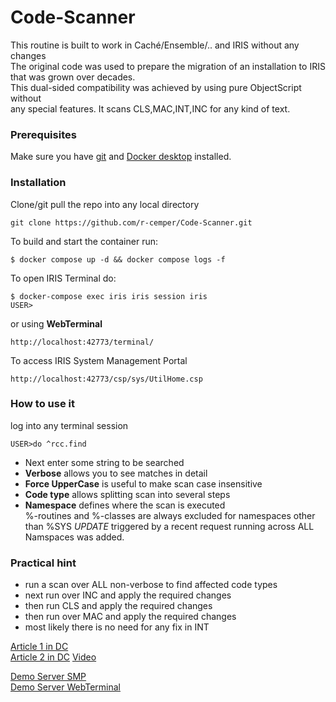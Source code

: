 # Code-Scanner
This routine is built to work in Caché/Ensemble/.. and IRIS without any changes  
The original code was used to prepare the migration of an installation to IRIS   
that was grown over decades.  
This dual-sided compatibility was achieved by using pure ObjectScript without   
any special features. It scans CLS,MAC,INT,INC for any kind of text.
### Prerequisites
Make sure you have [git](https://git-scm.com/book/en/v2/Getting-Started-Installing-Git) and [Docker desktop](https://www.docker.com/products/docker-desktop) installed.
### Installation
Clone/git pull the repo into any local directory
```
git clone https://github.com/r-cemper/Code-Scanner.git
```
To build and start the container run:
```
$ docker compose up -d && docker compose logs -f
```
To open IRIS Terminal do:
```
$ docker-compose exec iris iris session iris
USER>
```
or using **WebTerminal**
```
http://localhost:42773/terminal/
```
To access IRIS System Management Portal
```
http://localhost:42773/csp/sys/UtilHome.csp
```
### How to use it
log into any terminal session
```
USER>do ^rcc.find
```
- Next enter some string to be searched    
- **Verbose** allows you to see matches in detail 
- **Force UpperCase** is useful to make scan case insensitive
- **Code type** allows splitting scan into several steps
- **Namespace** defines where the scan is executed    
  %-routines and %-classes are always excluded for
  namespaces other than %SYS
  *UPDATE*  triggered by a recent request
  running across ALL Namspaces was added.
 

### Practical hint
- run a scan over ALL non-verbose to find affected code types
- next run over INC and apply the required changes
- then run CLS and apply the required changes
- then run over MAC and apply the required changes
- most likely there is no need for any fix in INT 

[Article 1 in DC](https://community.intersystems.com/post/code-scanner)   
[Article 2 in DC](https://community.intersystems.com/post/code-scanner-enhanced) 
[Video](https://youtu.be/JpRJzDNp96c)    

[Demo Server SMP](https://code-scanner.demo.community.intersystems.com/csp/sys/UtilHome.csp)   
[Demo Server WebTerminal](https://code-scanner.demo.community.intersystems.com/terminal/)    
